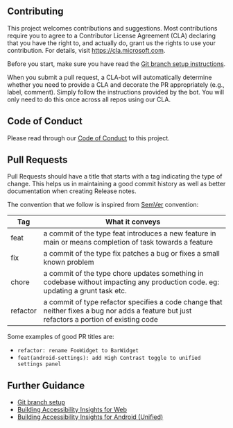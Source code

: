 <!--
Copyright (c) Microsoft Corporation. All rights reserved.
Licensed under the MIT License.
-->

## Contributing

This project welcomes contributions and suggestions. Most contributions require you to agree to a
Contributor License Agreement (CLA) declaring that you have the right to, and actually do, grant us
the rights to use your contribution. For details, visit https://cla.microsoft.com.

Before you start, make sure you have read the [Git branch setup instructions](./docs/git-branch-setup.md).

When you submit a pull request, a CLA-bot will automatically determine whether you need to provide
a CLA and decorate the PR appropriately (e.g., label, comment). Simply follow the instructions
provided by the bot. You will only need to do this once across all repos using our CLA.

## Code of Conduct

Please read through our [Code of Conduct](./CODE_OF_CONDUCT.md) to this project.

## Pull Requests

Pull Requests should have a title that starts with a tag indicating the type of change. This helps us in maintaining a good commit history as well as better documentation when creating Release notes.

The convention that we follow is inspired from [SemVer](https://semver.org/) convention:

| Tag      | What it conveys                                                                                                                             |
| -------- | ------------------------------------------------------------------------------------------------------------------------------------------- |
| feat     | a commit of the type feat introduces a new feature in main or means completion of task towards a feature                                  |
| fix      | a commit of the type fix patches a bug or fixes a small known problem                                                                       |
| chore    | a commit of the type chore updates something in codebase without impacting any production code. eg: updating a grunt task etc.              |
| refactor | a commit of type refactor specifies a code change that neither fixes a bug nor adds a feature but just refactors a portion of existing code |

Some examples of good PR titles are:

-   `refactor: rename FooWidget to BarWidget`
-   `feat(android-settings): add High Contrast toggle to unified settings panel`

## Further Guidance

-   [Git branch setup](./docs/git-branch-setup.md)
-   [Building Accessibility Insights for Web](./docs/building-web.md)
-   [Building Accessibility Insights for Android (Unified)](./docs/building-unified.md)
